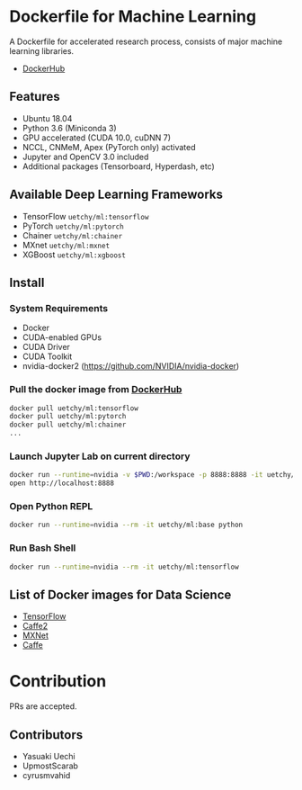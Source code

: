 # Dockerfile for Machine Learning

A Dockerfile for accelerated research process, consists of major machine learning libraries.

- [DockerHub](https://registry.hub.docker.com/u/uetchy/ml/)

## Features

- Ubuntu 18.04
- Python 3.6 (Miniconda 3)
- GPU accelerated (CUDA 10.0, cuDNN 7)
- NCCL, CNMeM, Apex (PyTorch only) activated
- Jupyter and OpenCV 3.0 included
- Additional packages (Tensorboard, Hyperdash, etc)

## Available Deep Learning Frameworks

- TensorFlow `uetchy/ml:tensorflow`
- PyTorch `uetchy/ml:pytorch`
- Chainer `uetchy/ml:chainer`
- MXnet `uetchy/ml:mxnet`
- XGBoost `uetchy/ml:xgboost`

## Install

### System Requirements

- Docker
- CUDA-enabled GPUs
- CUDA Driver
- CUDA Toolkit
- nvidia-docker2 (https://github.com/NVIDIA/nvidia-docker)

### Pull the docker image from [DockerHub](https://registry.hub.docker.com/u/uetchy/ml/)

```bash
docker pull uetchy/ml:tensorflow
docker pull uetchy/ml:pytorch
docker pull uetchy/ml:chainer
...
```

### Launch Jupyter Lab on current directory

```bash
docker run --runtime=nvidia -v $PWD:/workspace -p 8888:8888 -it uetchy/ml:pytorch jupyter
open http://localhost:8888
```

### Open Python REPL

```bash
docker run --runtime=nvidia --rm -it uetchy/ml:base python
```

### Run Bash Shell

```bash
docker run --runtime=nvidia --rm -it uetchy/ml:tensorflow
```

## List of Docker images for Data Science

- [TensorFlow](https://hub.docker.com/r/tensorflow/tensorflow)
- [Caffe2](https://hub.docker.com/r/caffe2ai/caffe2)
- [MXNet](https://hub.docker.com/u/mxnet)
- [Caffe](https://github.com/BVLC/caffe/tree/master/docker)

# Contribution

PRs are accepted.

## Contributors

- Yasuaki Uechi
- UpmostScarab
- cyrusmvahid
